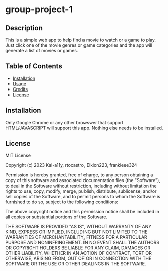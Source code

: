 # group-project-1

## Description

This is a simple web app to help find a movie to watch or a game to play. Just click one of the movie genres or game categories and the app will generate a list of movies or games.

## Table of Contents

- [Installation](#installation)
- [Usage](#usage)
- [Credits](#credits)
- [License](#license)

## Installation

Only Google Chrome or any other browswer that support HTML/JAVASCRIPT will support this app. Nothing else needs to be installed.

## License

MIT License

Copyright (c) 2023 Kal-a11y, rtocastro, Elkion223, frankieee324

Permission is hereby granted, free of charge, to any person obtaining a copy
of this software and associated documentation files (the "Software"), to deal
in the Software without restriction, including without limitation the rights
to use, copy, modify, merge, publish, distribute, sublicense, and/or sell
copies of the Software, and to permit persons to whom the Software is
furnished to do so, subject to the following conditions:

The above copyright notice and this permission notice shall be included in all
copies or substantial portions of the Software.

THE SOFTWARE IS PROVIDED "AS IS", WITHOUT WARRANTY OF ANY KIND, EXPRESS OR
IMPLIED, INCLUDING BUT NOT LIMITED TO THE WARRANTIES OF MERCHANTABILITY,
FITNESS FOR A PARTICULAR PURPOSE AND NONINFRINGEMENT. IN NO EVENT SHALL THE
AUTHORS OR COPYRIGHT HOLDERS BE LIABLE FOR ANY CLAIM, DAMAGES OR OTHER
LIABILITY, WHETHER IN AN ACTION OF CONTRACT, TORT OR OTHERWISE, ARISING FROM,
OUT OF OR IN CONNECTION WITH THE SOFTWARE OR THE USE OR OTHER DEALINGS IN THE
SOFTWARE.
